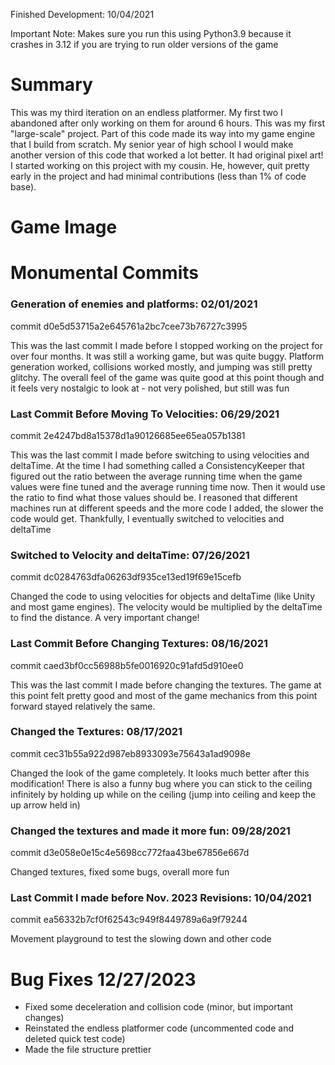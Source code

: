 Finished Development: 10/04/2021

Important Note: Makes sure you run this using Python3.9 because it crashes in 3.12 if you are trying
to run older versions of the game

# Summary
This was my third iteration on an endless platformer. My first two I abandoned after only working on them for around
6 hours. This was my first "large-scale" project. Part of this code made its way into my game engine that I build from
scratch. My senior year of high school I would make another version of this code that worked a lot better. It had original
pixel art! I started working on this project with my cousin. He, however, quit pretty early in the project and
had minimal contributions (less than 1% of code base).

# Game Image


# Monumental Commits
### Generation of enemies and platforms: 02/01/2021
commit d0e5d53715a2e645761a2bc7cee73b76727c3995

This was the last commit I made before I stopped working on the project for over four months. It was still a working 
game, but was quite buggy. Platform generation worked, collisions worked mostly, and jumping was still pretty glitchy. 
The overall feel of the game was quite good at this point though and it feels very nostalgic to look at - not very polished, 
but still was fun

### Last Commit Before Moving To Velocities: 06/29/2021
commit 2e4247bd8a15378d1a90126685ee65ea057b1381

This was the last commit I made before switching to using velocities and deltaTime. At the time I had something called a
ConsistencyKeeper that figured out the ratio between the average running time when the game values were fine tuned and the
average running time now. Then it would use the ratio to find what those values should be. I reasoned that different machines
run at different speeds and the more code I added, the slower the code would get. Thankfully, I eventually switched to 
velocities and deltaTime

### Switched to Velocity and deltaTime: 07/26/2021
commit dc0284763dfa06263df935ce13ed19f69e15cefb

Changed the code to using velocities for objects and deltaTime (like Unity and most game engines). The velocity would 
be multiplied by the deltaTime to find the distance. A very important change!

### Last Commit Before Changing Textures: 08/16/2021
commit caed3bf0cc56988b5fe0016920c91afd5d910ee0

This was the last commit I made before changing the textures. The game at this point felt pretty good and most of the 
game mechanics from this point forward stayed relatively the same.

### Changed the Textures: 08/17/2021
commit cec31b55a922d987eb8933093e75643a1ad9098e

Changed the look of the game completely. It looks much better after this modification! There is also a funny bug where you
can stick to the ceiling infinitely by holding up while on the ceiling (jump into ceiling and keep the up arrow held in)

### Changed the textures and made it more fun: 09/28/2021
commit d3e058e0e15c4e5698cc772faa43be67856e667d

Changed textures, fixed some bugs, overall more fun


### Last Commit I made before Nov. 2023 Revisions: 10/04/2021
commit ea56332b7cf0f62543c949f8449789a6a9f79244

Movement playground to test the slowing down and other code

# Bug Fixes 12/27/2023
- Fixed some deceleration and collision code (minor, but important changes)
- Reinstated the endless platformer code (uncommented code and deleted quick test code)
- Made the file structure prettier
